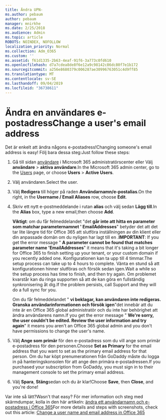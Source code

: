 ```yaml
---
title: Ändra UPN-
ms.author: pebaum
author: pebaum
manager: mnirkhe
ms.date: 2/25/2018
ms.audience: Admin
ms.topic: article
ROBOTS: NOINDEX, NOFOLLOW
localization_priority: Normal
ms.collection: Adm_O365
ms.custom: ''
ms.assetid: f61d1335-2b63-4eaf-91f6-3a773c0fd610
ms.openlocfilehash: d7a7cdea8de8f6e12a9c98142c86dc80f7e1b172
ms.sourcegitcommit: a256e8680379c006287ae30996763051c4d9ff85
ms.translationtype: MT
ms.contentlocale: sv-SE
ms.lasthandoff: 09/04/2019
ms.locfileid: "36738611"
---
```

# <a name="change-a-users-email-address"></a><span data-ttu-id="0422f-102">Ändra en användares e-postadress</span><span class="sxs-lookup"><span data-stu-id="0422f-102">Change a user's email address</span></span>

<span data-ttu-id="0422f-103">Det är enkelt att ändra någons e-postadress!</span><span class="sxs-lookup"><span data-stu-id="0422f-103">Changing someone's email address is easy!</span></span> <span data-ttu-id="0422f-104">Följ bara dessa steg:</span><span class="sxs-lookup"><span data-stu-id="0422f-104">Just follow these steps:</span></span>
  
1. <span data-ttu-id="0422f-105">Gå till sidan [användare](https://go.microsoft.com/fwlink/p/?linkid=834822) i Microsoft 365 administratörscenter eller Välj **användare** \> **aktiva användare**.</span><span class="sxs-lookup"><span data-stu-id="0422f-105">In the Microsoft 365 admin center, go to the [Users](https://go.microsoft.com/fwlink/p/?linkid=834822) page, or choose **Users** \> **Active Users**.</span></span>
    
2. <span data-ttu-id="0422f-106">Välj användaren.</span><span class="sxs-lookup"><span data-stu-id="0422f-106">Select the user.</span></span>
    
3. <span data-ttu-id="0422f-107">Välj **Redigera** till höger på raden **Användarnamn/e-postalias**.</span><span class="sxs-lookup"><span data-stu-id="0422f-107">On the right, in the **Username / Email Aliases** row, choose **Edit**.</span></span>
    
4. <span data-ttu-id="0422f-108">Skriv ett nytt e-postmeddelande i rutan **alias** och välj sedan **Lägg till**.</span><span class="sxs-lookup"><span data-stu-id="0422f-108">In the **Alias** box, type a new email,then choose **Add**.</span></span>
    
    <span data-ttu-id="0422f-109">**Viktigt**: om du får felmeddelandet "det **går inte att hitta en parameter som matchar parameternamnet ' EmailAddresses**" betyder det att det tar lite längre tid för Office 365 att slutföra inställningen av din klient eller din anpassade domän om du nyligen har lagt till en .</span><span class="sxs-lookup"><span data-stu-id="0422f-109">**IMPORTANT**: If you get the error message " **A parameter cannot be found that matches parameter name 'EmailAddresses**" it means that it's taking a bit longer for Office 365 to finish setting up your tenant, or your custom domain if you recently added one.</span></span> <span data-ttu-id="0422f-110">Konfigurationen kan ta upp till 4 timmar.</span><span class="sxs-lookup"><span data-stu-id="0422f-110">The setup process can take up to 4 hours to complete.</span></span> <span data-ttu-id="0422f-111">Vänta en stund så att konfigurationen hinner slutföras och försök sedan igen.</span><span class="sxs-lookup"><span data-stu-id="0422f-111">Wait a while so the setup process has time to finish, and then try again.</span></span> <span data-ttu-id="0422f-112">Om problemet kvarstår kan du ringa supporten så att de kan göra en fullständig synkronisering åt dig.</span><span class="sxs-lookup"><span data-stu-id="0422f-112">If the problem persists, call Support and they will do a full sync for you.</span></span>
    
    <span data-ttu-id="0422f-113">Om du får felmeddelandet " **vi beklagar, kan användaren inte redigeras. Granska användarinformationen och försök igen**"det innebär att du inte är en Office 365 global administratör och du inte har behörighet att ändra användarens namn.</span><span class="sxs-lookup"><span data-stu-id="0422f-113">If you get the error message " **We're sorry, the user couldn't be edited. Review the user information and try again**" it means you aren't an Office 365 global admin and you don't have permissions to change the user's name.</span></span>
    
5. <span data-ttu-id="0422f-114">Välj **Ange som primär** för den e-postadress som du vill ange som primär e-postadress för den personen.</span><span class="sxs-lookup"><span data-stu-id="0422f-114">Choose **Set as Primary** for the email address that you want to set as the primary email address for that person.</span></span> <span data-ttu-id="0422f-115">Om du har köpt prenumerationen från GoDaddy måste du logga in på hanteringskonsolen för att ange den primära e-postadressen.</span><span class="sxs-lookup"><span data-stu-id="0422f-115">If you purchased your subscription from GoDaddy, you must sign in to their management console to set the primary email address.</span></span> 
    
6. <span data-ttu-id="0422f-116">Välj **Spara**, **Stäng**sedan och du är klar!</span><span class="sxs-lookup"><span data-stu-id="0422f-116">Choose **Save**, then **Close**, and you're done!</span></span>
    
<span data-ttu-id="0422f-117">Var inte så lätt?</span><span class="sxs-lookup"><span data-stu-id="0422f-117">Wasn't that easy?</span></span> <span data-ttu-id="0422f-118">För mer information och steg med skärmdumpar, kolla in den här artikeln: [ändra ett användarnamn och e-postadress i Office 365](https://docs.microsoft.com/office365/admin/add-users/change-a-user-name-and-email-address)</span><span class="sxs-lookup"><span data-stu-id="0422f-118">For more details and steps with screenshots, check out this article: [Change a user name and email address in Office 365](https://docs.microsoft.com/office365/admin/add-users/change-a-user-name-and-email-address)</span></span>
  

